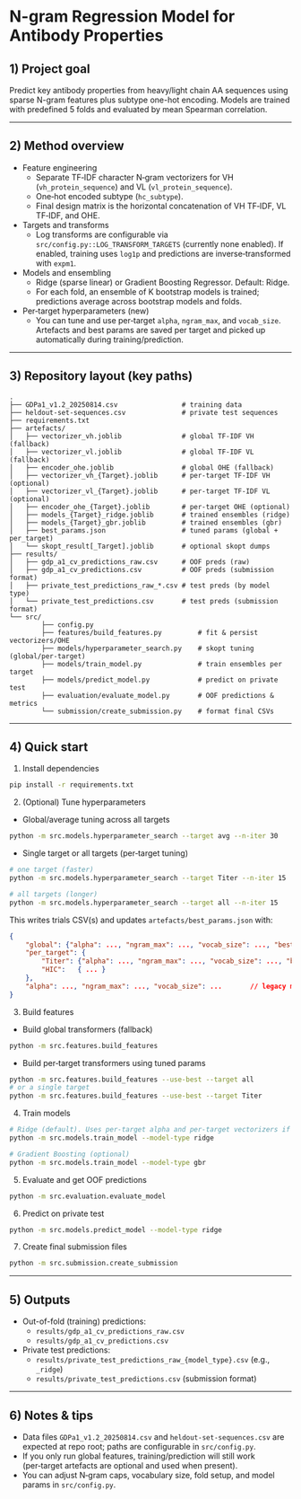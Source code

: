 # N-gram Regression Model for Antibody Properties

## 1) Project goal

Predict key antibody properties from heavy/light chain AA sequences using sparse N-gram features plus subtype one-hot encoding. Models are trained with predefined 5 folds and evaluated by mean Spearman correlation.

---

## 2) Method overview

- Feature engineering
    - Separate TF‑IDF character N‑gram vectorizers for VH (`vh_protein_sequence`) and VL (`vl_protein_sequence`).
    - One‑hot encoded subtype (`hc_subtype`).
    - Final design matrix is the horizontal concatenation of VH TF‑IDF, VL TF‑IDF, and OHE.
- Targets and transforms
    - Log transforms are configurable via `src/config.py::LOG_TRANSFORM_TARGETS` (currently none enabled). If enabled, training uses `log1p` and predictions are inverse‑transformed with `expm1`.
- Models and ensembling
    - Ridge (sparse linear) or Gradient Boosting Regressor. Default: Ridge.
    - For each fold, an ensemble of K bootstrap models is trained; predictions average across bootstrap models and folds.
- Per‑target hyperparameters (new)
    - You can tune and use per‑target `alpha`, `ngram_max`, and `vocab_size`. Artefacts and best params are saved per target and picked up automatically during training/prediction.

---

## 3) Repository layout (key paths)

```
.
├── GDPa1_v1.2_20250814.csv                # training data
├── heldout-set-sequences.csv              # private test sequences
├── requirements.txt
├── artefacts/
│   ├── vectorizer_vh.joblib               # global TF‑IDF VH (fallback)
│   ├── vectorizer_vl.joblib               # global TF‑IDF VL (fallback)
│   ├── encoder_ohe.joblib                 # global OHE (fallback)
│   ├── vectorizer_vh_{Target}.joblib      # per‑target TF‑IDF VH (optional)
│   ├── vectorizer_vl_{Target}.joblib      # per‑target TF‑IDF VL (optional)
│   ├── encoder_ohe_{Target}.joblib        # per‑target OHE (optional)
│   ├── models_{Target}_ridge.joblib       # trained ensembles (ridge)
│   ├── models_{Target}_gbr.joblib         # trained ensembles (gbr)
│   ├── best_params.json                   # tuned params (global + per_target)
│   └── skopt_result[_Target].joblib       # optional skopt dumps
├── results/
│   ├── gdp_a1_cv_predictions_raw.csv      # OOF preds (raw)
│   ├── gdp_a1_cv_predictions.csv          # OOF preds (submission format)
│   ├── private_test_predictions_raw_*.csv # test preds (by model type)
│   └── private_test_predictions.csv       # test preds (submission format)
└── src/
        ├── config.py
        ├── features/build_features.py         # fit & persist vectorizers/OHE
        ├── models/hyperparameter_search.py    # skopt tuning (global/per‑target)
        ├── models/train_model.py              # train ensembles per target
        ├── models/predict_model.py            # predict on private test
        ├── evaluation/evaluate_model.py       # OOF predictions & metrics
        └── submission/create_submission.py    # format final CSVs
```

---

## 4) Quick start

1) Install dependencies

```bash
pip install -r requirements.txt
```

2) (Optional) Tune hyperparameters

- Global/average tuning across all targets

```bash
python -m src.models.hyperparameter_search --target avg --n-iter 30
```

- Single target or all targets (per‑target tuning)

```bash
# one target (faster)
python -m src.models.hyperparameter_search --target Titer --n-iter 15

# all targets (longer)
python -m src.models.hyperparameter_search --target all --n-iter 15
```

This writes trials CSV(s) and updates `artefacts/best_params.json` with:

```json
{
    "global": {"alpha": ..., "ngram_max": ..., "vocab_size": ..., "best_objective": ...},
    "per_target": {
        "Titer": {"alpha": ..., "ngram_max": ..., "vocab_size": ..., "best_objective": ...},
        "HIC":   { ... }
    },
    "alpha": ..., "ngram_max": ..., "vocab_size": ...       // legacy mirror of global
}
```

3) Build features

- Build global transformers (fallback)

```bash
python -m src.features.build_features
```

- Build per‑target transformers using tuned params

```bash
python -m src.features.build_features --use-best --target all
# or a single target
python -m src.features.build_features --use-best --target Titer
```

4) Train models

```bash
# Ridge (default). Uses per‑target alpha and per‑target vectorizers if available.
python -m src.models.train_model --model-type ridge

# Gradient Boosting (optional)
python -m src.models.train_model --model-type gbr
```

5) Evaluate and get OOF predictions

```bash
python -m src.evaluation.evaluate_model
```

6) Predict on private test

```bash
python -m src.models.predict_model --model-type ridge
```

7) Create final submission files

```bash
python -m src.submission.create_submission
```

---

## 5) Outputs

- Out-of-fold (training) predictions:
    - `results/gdp_a1_cv_predictions_raw.csv`
    - `results/gdp_a1_cv_predictions.csv`
- Private test predictions:
    - `results/private_test_predictions_raw_{model_type}.csv` (e.g., `_ridge`)
    - `results/private_test_predictions.csv` (submission format)

---

## 6) Notes & tips

- Data files `GDPa1_v1.2_20250814.csv` and `heldout-set-sequences.csv` are expected at repo root; paths are configurable in `src/config.py`.
- If you only run global features, training/prediction will still work (per‑target artefacts are optional and used when present).
- You can adjust N‑gram caps, vocabulary size, fold setup, and model params in `src/config.py`.
